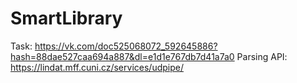 # SmartLibrary
Task: https://vk.com/doc525068072_592645886?hash=88dae527caa694a887&dl=e1d1e767db7d41a7a0
Parsing API: https://lindat.mff.cuni.cz/services/udpipe/
